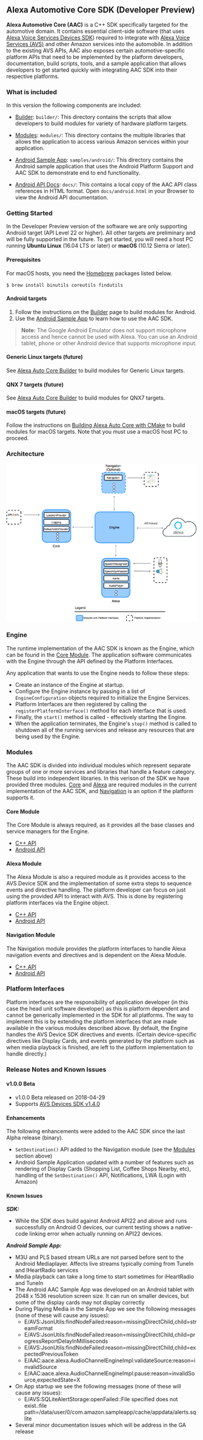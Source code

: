 ## Alexa Automotive Core SDK (Developer Preview)

**Alexa Automotive Core (AAC)** is a C++ SDK specifically targeted for the automotive domain. It contains essential client-side software (that uses [Alexa Voice Services Devices SDK](https://alexa.github.io/avs-device-sdk/index.html)) required to integrate with [Alexa Voice Services (AVS)](https://developer.amazon.com/alexa-voice-service) and other Amazon services into the automobile. In addition to the existing AVS APIs, AAC also exposes certain automotive-specific platform APIs that need to be implemented by the platform developers, documentation, build scripts, tools, and a sample application that allows developers to get started quickly with integrating AAC SDK into their respective platforms.

### What is included

In this version the following components are included:

* [Builder](./builder): `builder/`: This directory contains the scripts that allow developers to build modules for variety of hardware platform targets.

* [Modules](./modules): `modules/`: This directory contains the multiple libraries that allows the application to access various Amazon services within your application.

* [Android Sample App](./samples/android): `samples/android/`: This directory contains the Android sample application that uses the Android Platform Support and AAC SDK to demonstrate end to end functionality.

* [Android API Docs](./docs/): `docs/`: This contains a local copy of the AAC API class references in HTML format. Open  `docs/android.html` in your Browser to view the Android API documentation.


### Getting Started

In the Developer Preview version of the software we are only supporting Android target (API Level 22 or higher). All other targets are preliminary and will be fully supported in the future. To get started, you will need a host PC running **Ubuntu Linux** (16.04 LTS or later) or **macOS** (10.12 Sierra or later).

#### **Prerequisites**

For macOS hosts, you need the [Homebrew](https://brew.sh/) packages listed below.

```
$ brew install binutils coreutils findutils
```

#### **Android targets**

1. Follow the instructions on the [Builder](./builder) page to build modules for Android.
2. Use the [Android Sample App](./samples/android) to learn how to use the AAC SDK.

>**Note:** The Google Android Emulator does not support microphone access and hence cannot be used with Alexa. You can use an Android tablet, phone or other Android device that supports microphone input.

#### **Generic Linux targets (future)**

See [Alexa Auto Core Builder](./builder/README.md) to build modules for Generic Linux targets.

#### **QNX 7 targets (future)**

See [Alexa Auto Core Builder](./builder/README.md) to build modules for QNX7 targets.

#### **macOS targets (future)**

Follow the instructions on [Building Alexa Auto Core with CMake](./builder/ConfigureCMake.md) to build modules for macOS targets. Note that you must use a macOS host PC to proceed.

### Architecture <a id="architecture"></a>

![architecture](./assets/aac_architecture.png)

### Engine <a id="engine"></a>

The runtime implementation of the AAC SDK is known as the Engine, which can be found in the [Core Module](./platforms/android/CORE.md). The application software communicates with the Engine through the API defined by the Platform Interfaces.

Any application that wants to use the Engine needs to follow these steps:
* Create an instance of the Engine at startup.
* Configure the Engine instance by passing in a list of `EngineConfiguration` objects required to initialize the Engine Services.
* Platform Interfaces are then registered by calling the `registerPlatformInterface()` method for each interface that is used.
* Finally, the `start()` method is called - effectively starting the Engine.
* When the application terminates, the Engine's `stop()` method is called to shutdown all of the running services and release any resources that are being used by the Engine.

### Modules <a id="modules"></a>

The AAC SDK is divided into individual modules which represent separate groups of one or more services and libraries that handle a feature category. These build into independent libraries. In this verison of the SDK we have provided three modules. [Core](./platforms/android/CORE.md) and [Alexa](./platforms/android/ALEXA.md) are required modules in the current implementation of the AAC SDK, and [Navigation](./platforms/android/NAVIGATION.md) is an option if the platform supports it.

#### **Core Module**

The Core Module is always required, as it provides all the base classes and service managers for the Engine.
* [C++ API](./modules/core/README.md)
* [Android API](./platforms/android/CORE.md)

#### **Alexa Module**

The Alexa Module is also a required module as it provides access to the AVS Device SDK and the implementation of some extra steps to sequence events and directive handling. The  platform developer can focus on just using the provided API to interact with AVS. This is done by registering platform interfaces via the Engine object.
* [C++ API](./modules/alexa/README.md)
* [Android API](./platforms/android/ALEXA.md)

#### **Navigation Module**

The Navigation module provides the platform interfaces to handle Alexa navigation events and directives and is dependent on the Alexa Module.
* [C++ API](./modules/navigation/README.md)
* [Android API](./platforms/android/NAVIGATION.md)

### Platform Interfaces <a id="platforminterfaces"></a>
Platform interfaces are the responsibility of application developer (in this case the head unit software developer) as this is platform dependent and cannot be generically implemented in the SDK for all platforms. The way to implement this is by extending the platform interfaces that are made available in the various modules described above. By default, the Engine handles the AVS Device SDK directives and events. (Certain device-specific directives like Display Cards, and events generated by the platform such as when media playback is finished, are left to the platform implementation to handle directly.)

### Release Notes and Known Issues

#### **v1.0.0 Beta**

* v1.0.0 Beta released on 2018-04-29
* Supports [AVS Devices SDK v1.4.0](https://github.com/alexa/avs-device-sdk/releases/tag/v1.4)

#### **Enhancements**

The following enhancements were added to the AAC SDK since the last Alpha release (binary).

 * `SetDestination()` API added to the Navigation module (see the [Modules](#modules) section above)
 * Android Sample Application updated with a number of features such as rendering of Display Cards (Shopping List, Coffee Shops Nearby, etc), handling of the `SetDestination()` API, Notifications, LWA (Login with Amazon)

#### **Known Issues**

***SDK:***
* While the SDK does build against Android API22 and above and runs successfully on Android O devices, our current testing shows a native-code linking error when actually running on API22 devices.

***Android Sample App:***
* M3U and PLS based stream URLs are not parsed before sent to the Android Mediaplayer. Affects live streams typically coming from TuneIn and IHeartRadio services
* Media playback can take a long time to start sometimes for iHeartRadio and TuneIn
* The Android AAC Sample App was developed on an Android tablet with 2048 x 1536 resolution screen size. It can run on smaller devices, but some of the display cards may not display correctly
* During Playing Media in the Sample App we see the following messages (none of these will cause any issues):
  * E/AVS:JsonUtils:findNodeFailed:reason=missingDirectChild,child=streamFormat
  * E/AVS:JsonUtils:findNodeFailed:reason=missingDirectChild,child=progressReportDelayInMilliseconds
  * E/AVS:JsonUtils:findNodeFailed:reason=missingDirectChild,child=expectedPreviousToken
  * E/AAC:aace.alexa.AudioChannelEngineImpl:validateSource:reason=invalidSource
  * E/AAC:aace.alexa.AudioChannelEngineImpl:pause:reason=invalidSource,expectedState=X
* On App startup we see the following messages (none of these will cause any issues):
   * E/AVS:SQLiteAlertStorage:openFailed::File specified does not exist.:file path=/data/user/0/com.amazon.sampleapp/cache/appdata/alerts.sqlite
* Several minor documentation issues which will be address in the GA release


